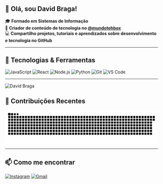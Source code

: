 ## 👋 Olá, sou David Braga!

🎓 **Formado em Sistemas de Informação**  
📱 **Criador de conteúdo de tecnologia no [@mundotehbox](https://www.instagram.com/mundotecbox?igsh=bTdndnVkejI4ZnY2&utm_source=qr)**  
💻 **Compartilho projetos, tutoriais e aprendizados sobre desenvolvimento e tecnologia no GitHub**

---

## 🚀 Tecnologias & Ferramentas

![JavaScript](https://img.shields.io/badge/-JavaScript-F7DF1E?logo=javascript&logoColor=black&style=for-the-badge)
![React](https://img.shields.io/badge/-React-20232A?logo=react&logoColor=61DAFB&style=for-the-badge)
![Node.js](https://img.shields.io/badge/-Node.js-339933?logo=node.js&logoColor=white&style=for-the-badge)
![Python](https://img.shields.io/badge/-Python-3776AB?logo=python&logoColor=white&style=for-the-badge)
![Git](https://img.shields.io/badge/-Git-F05032?logo=git&logoColor=white&style=for-the-badge)
![VS Code](https://img.shields.io/badge/-VSCode-007ACC?logo=visual-studio-code&logoColor=white&style=for-the-badge)

---


![David Braga ](https://github-readme-stats.vercel.app/api?username=David-Braga878&show_icons=true&theme=radical)


## 🔄 Contribuições Recentes

![Snake animation](https://raw.githubusercontent.com/David-Braga878/David-Braga878/output/github-contribution-grid-snake.svg?color_snake=%23AA00FF&color_dots=1c1c1c,2a2a2a,333333,3d3d3d,4a4a4a&pixel_size=12&motion_speed=1)

---

## 📫 Como me encontrar

[![Instagram](https://img.shields.io/badge/-@davidbraga878-E4405F?style=for-the-badge&logo=instagram&logoColor=white)](https://www.instagram.com/davidbraga878?igsh=b25nbGJoYjVqMGlo&utm_source=qr)
[![Gmail](https://img.shields.io/badge/-Gmail-D14836?style=for-the-badge&logo=gmail&logoColor=white)](mailto:123braga.chaves@gmail.com)


